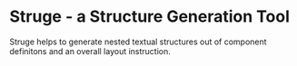 # Struge - a Structure Generation Tool

Struge helps to generate nested textual structures out of component definitons and an overall layout instruction.

